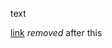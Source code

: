 
text

<script>hi</script>
<script>alert('')</script>
<a href="">link</a>
<em>removed</em>
after this

